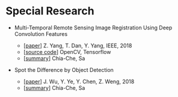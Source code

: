 # Special Research

- Multi-Temporal Remote Sensing Image Registration Using Deep Convolution Features
  - [[paper](https://ieeexplore.ieee.org/stamp/stamp.jsp?tp=&arnumber=8404075)] Z. Yang, T. Dan, Y. Yang, IEEE, 2018
  - [[source code](https://github.com/yzhq97/cnn-registration)] OpenCV, Tensorflow
  - [[summary](./multi-temporal_remote_sensing_image_registration_using_deep_convolutional_features.md)] Chia-Che, Sa
 
- Spot the Difference by Object Detection 
  - [[paper](https://arxiv.org/pdf/1801.01051.pdf)] J. Wu, Y. Ye, Y. Chen, Z. Weng, 2018
  - [[summary](./spot_the_difference_by_object_detection.md)] Chia-Che, Sa
